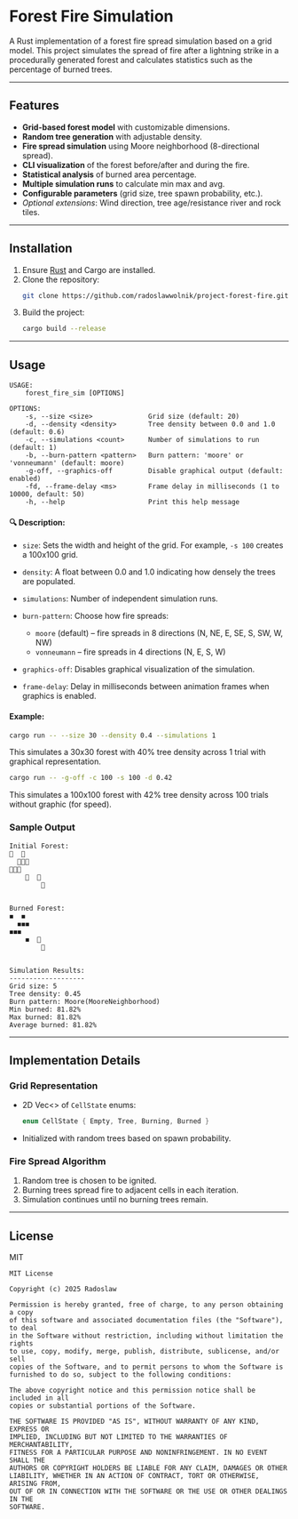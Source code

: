 # Forest Fire Simulation

A Rust implementation of a forest fire spread simulation based on a grid model. This project simulates the spread of fire after a lightning strike in a procedurally generated forest and calculates statistics such as the percentage of burned trees.

---

## Features
- **Grid-based forest model** with customizable dimensions.
- **Random tree generation** with adjustable density.
- **Fire spread simulation** using Moore neighborhood (8-directional spread).
- **CLI visualization** of the forest before/after and during the fire.
- **Statistical analysis** of burned area percentage.
- **Multiple simulation runs** to calculate min max and avg.
- **Configurable parameters** (grid size, tree spawn probability, etc.).
- *Optional extensions*: Wind direction, tree age/resistance river and rock tiles.

---

## Installation
1. Ensure [Rust](https://www.rust-lang.org/tools/install) and Cargo are installed.
2. Clone the repository:
   ```bash
   git clone https://github.com/radoslawwolnik/project-forest-fire.git
   ```
3. Build the project:
   ```bash
   cargo build --release
   ```

---

## Usage

```text
USAGE:
    forest_fire_sim [OPTIONS]

OPTIONS:
    -s, --size <size>              Grid size (default: 20)
    -d, --density <density>        Tree density between 0.0 and 1.0 (default: 0.6)
    -c, --simulations <count>      Number of simulations to run (default: 1)
    -b, --burn-pattern <pattern>   Burn pattern: 'moore' or 'vonneumann' (default: moore)
    -g-off, --graphics-off         Disable graphical output (default: enabled)
    -fd, --frame-delay <ms>        Frame delay in milliseconds (1 to 10000, default: 50)
    -h, --help                     Print this help message
```

#### 🔍 Description:

* `size`: Sets the width and height of the grid. For example, `-s 100` creates a 100x100 grid.
* `density`: A float between 0.0 and 1.0 indicating how densely the trees are populated.
* `simulations`: Number of independent simulation runs.
* `burn-pattern`: Choose how fire spreads:

    * `moore` (default) – fire spreads in 8 directions (N, NE, E, SE, S, SW, W, NW)
    * `vonneumann` – fire spreads in 4 directions (N, E, S, W)
* `graphics-off`: Disables graphical visualization of the simulation.
* `frame-delay`: Delay in milliseconds between animation frames when graphics is enabled.

#### Example:
```bash
cargo run -- --size 30 --density 0.4 --simulations 1 
```
This simulates a 30x30 forest with 40% tree density across 1 trial with graphical representation.

```bash
cargo run -- -g-off -c 100 -s 100 -d 0.42
```
This simulates a 100x100 forest with 42% tree density across 100 trials without graphic (for speed).


### Sample Output
```
Initial Forest:
🌲  🌲
  🌲🌲🌲
🌲🔥🌲
    🌲  🌲
        🌲


Burned Forest:
◼️  ◼️
  ◼️◼️◼️
◼️◼️◼️
    ◼️  🌲
        🌲


Simulation Results:
-------------------
Grid size: 5
Tree density: 0.45
Burn pattern: Moore(MooreNeighborhood)
Min burned: 81.82%
Max burned: 81.82%
Average burned: 81.82%

```

---


## Implementation Details
### Grid Representation
- 2D Vec<> of `CellState` enums:
  ```rust
  enum CellState { Empty, Tree, Burning, Burned }
  ```
- Initialized with random trees based on spawn probability.

### Fire Spread Algorithm
1. Random tree is chosen to be ignited.
2. Burning trees spread fire to adjacent cells in each iteration.
3. Simulation continues until no burning trees remain.




---

## License
MIT
```
MIT License

Copyright (c) 2025 Radoslaw

Permission is hereby granted, free of charge, to any person obtaining a copy
of this software and associated documentation files (the "Software"), to deal
in the Software without restriction, including without limitation the rights
to use, copy, modify, merge, publish, distribute, sublicense, and/or sell
copies of the Software, and to permit persons to whom the Software is
furnished to do so, subject to the following conditions:

The above copyright notice and this permission notice shall be included in all
copies or substantial portions of the Software.

THE SOFTWARE IS PROVIDED "AS IS", WITHOUT WARRANTY OF ANY KIND, EXPRESS OR
IMPLIED, INCLUDING BUT NOT LIMITED TO THE WARRANTIES OF MERCHANTABILITY,
FITNESS FOR A PARTICULAR PURPOSE AND NONINFRINGEMENT. IN NO EVENT SHALL THE
AUTHORS OR COPYRIGHT HOLDERS BE LIABLE FOR ANY CLAIM, DAMAGES OR OTHER
LIABILITY, WHETHER IN AN ACTION OF CONTRACT, TORT OR OTHERWISE, ARISING FROM,
OUT OF OR IN CONNECTION WITH THE SOFTWARE OR THE USE OR OTHER DEALINGS IN THE
SOFTWARE.
```